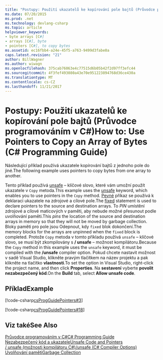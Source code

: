 ```yaml
---
title: "Postupy: Použití ukazatelů ke kopírování pole bajtů (Průvodce programováním v C#)"
ms.date: 07/20/2015
ms.prod: .net
ms.technology: devlang-csharp
ms.topic: article
helpviewer_keywords:
- byte arrays [C#]
- arrays [C#], byte
- pointers [C#], to copy bytes
ms.assetid: ec16fbb4-a24e-45f5-a763-9499d3fabe0a
caps.latest.revision: "21"
author: BillWagner
ms.author: wiwagn
ms.openlocfilehash: 375cab76063e4c77515d6b05b42f2d97ff3efc44
ms.sourcegitcommit: 4f3fef493080a43e70e951223894768d36ce430a
ms.translationtype: MT
ms.contentlocale: cs-CZ
ms.lasthandoff: 11/21/2017
---
```

# <a name="how-to-use-pointers-to-copy-an-array-of-bytes--c-programming-guide"></a><span data-ttu-id="227f1-102">Postupy: Použití ukazatelů ke kopírování pole bajtů (Průvodce programováním v C#)</span><span class="sxs-lookup"><span data-stu-id="227f1-102">How to: Use Pointers to Copy an Array of Bytes  (C# Programming Guide)</span></span>
<span data-ttu-id="227f1-103">Následující příklad používá ukazatele kopírování bajtů z jednoho pole do jiné.</span><span class="sxs-lookup"><span data-stu-id="227f1-103">The following example uses pointers to copy bytes from one array to another.</span></span>  
  
 <span data-ttu-id="227f1-104">Tento příklad používá [unsafe](../../../csharp/language-reference/keywords/unsafe.md) – klíčové slovo, které vám umožní použít ukazatele v `Copy` metoda.</span><span class="sxs-lookup"><span data-stu-id="227f1-104">This example uses the [unsafe](../../../csharp/language-reference/keywords/unsafe.md) keyword, which enables you to use pointers in the `Copy` method.</span></span> <span data-ttu-id="227f1-105">[Pevné](../../../csharp/language-reference/keywords/fixed-statement.md) příkaz se používá k deklaraci ukazatele na zdrojové a cílové pole.</span><span class="sxs-lookup"><span data-stu-id="227f1-105">The [fixed](../../../csharp/language-reference/keywords/fixed-statement.md) statement is used to declare pointers to the source and destination arrays.</span></span> <span data-ttu-id="227f1-106">To *PIN* umístění zdrojové a cílové maticových v paměti, aby nebude možné přesunout podle uvolňování paměti.</span><span class="sxs-lookup"><span data-stu-id="227f1-106">This *pins* the location of the source and destination arrays in memory so that they will not be moved by garbage collection.</span></span> <span data-ttu-id="227f1-107">Bloky paměti pro pole jsou Odepnout, kdy `fixed` blok dokončení.</span><span class="sxs-lookup"><span data-stu-id="227f1-107">The memory blocks for the arrays are unpinned when the `fixed` block is completed.</span></span> <span data-ttu-id="227f1-108">Protože `Copy` metoda v tomto příkladu používá `unsafe` – klíčové slovo, se musí být zkompilovány s **/ unsafe** – možnost kompilátoru.</span><span class="sxs-lookup"><span data-stu-id="227f1-108">Because the `Copy` method in this example uses the `unsafe` keyword, it must be compiled with the **/unsafe** compiler option.</span></span> <span data-ttu-id="227f1-109">Pokud chcete nastavit možnost v sadě Visual Studio, klikněte pravým tlačítkem na název projektu a pak klikněte na tlačítko **vlastnosti**.</span><span class="sxs-lookup"><span data-stu-id="227f1-109">To set the option in Visual Studio, right-click the project name, and then click **Properties**.</span></span> <span data-ttu-id="227f1-110">Na **sestavení** vyberte **povolit nezabezpečený kód**.</span><span class="sxs-lookup"><span data-stu-id="227f1-110">On the **Build** tab, select **Allow unsafe code**.</span></span>  
  
## <a name="example"></a><span data-ttu-id="227f1-111">Příklad</span><span class="sxs-lookup"><span data-stu-id="227f1-111">Example</span></span>  
 [!code-csharp[csProgGuidePointers#3](../../../csharp/programming-guide/unsafe-code-pointers/codesnippet/CSharp/how-to-use-pointers-to-copy-an-array-of-bytes_1.cs)]  
  
 [!code-csharp[csProgGuidePointers#18](../../../csharp/programming-guide/unsafe-code-pointers/codesnippet/CSharp/how-to-use-pointers-to-copy-an-array-of-bytes_2.cs)]  
  
## <a name="see-also"></a><span data-ttu-id="227f1-112">Viz také</span><span class="sxs-lookup"><span data-stu-id="227f1-112">See Also</span></span>  
 [<span data-ttu-id="227f1-113">Průvodce programováním v C#</span><span class="sxs-lookup"><span data-stu-id="227f1-113">C# Programming Guide</span></span>](../../../csharp/programming-guide/index.md)  
 [<span data-ttu-id="227f1-114">Nezabezpečený kód a ukazatele</span><span class="sxs-lookup"><span data-stu-id="227f1-114">Unsafe Code and Pointers</span></span>](../../../csharp/programming-guide/unsafe-code-pointers/index.md)  
 [<span data-ttu-id="227f1-115">/ unsafe (možnosti kompilátoru C#)</span><span class="sxs-lookup"><span data-stu-id="227f1-115">/unsafe (C# Compiler Options)</span></span>](../../../csharp/language-reference/compiler-options/unsafe-compiler-option.md)  
 [<span data-ttu-id="227f1-116">Uvolňování paměti</span><span class="sxs-lookup"><span data-stu-id="227f1-116">Garbage Collection</span></span>](../../../standard/garbage-collection/index.md)
